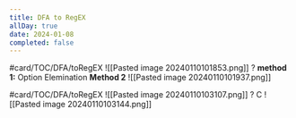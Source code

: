 ```yaml
---
title: DFA to RegEX
allDay: true
date: 2024-01-08
completed: false
---
```

#card/TOC/DFA/toRegEX 
![[Pasted image 20240110101853.png]]
?
**method 1:**
Option Elemination
**Method 2**
![[Pasted image 20240110101937.png]]



#card/TOC/DFA/toRegEX 
![[Pasted image 20240110103107.png]]
?
C
![[Pasted image 20240110103144.png]] 

